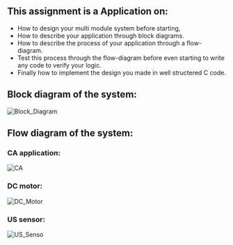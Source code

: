 ## This assignment is a Application on:
- How to design your multi module system before starting,
- How to describe your application through block diagrams.
- How to describe the process of your application through a flow-diagram.
- Test this process through the flow-diagram before even starting to write any code to verify your logic.
- Finally how to implement the design you made in well structered C code.



## Block diagram of the system:
![Block_Diagram](https://github.com/FawzyBashandy/Embedded-System-Diploma/assets/131293631/3f082e24-de32-4e01-9092-cc042c532f00)

## Flow diagram of the system:
### CA application:
![CA](https://github.com/FawzyBashandy/Embedded-System-Diploma/assets/131293631/36f626e5-d238-4e9a-aee2-01af62d7b254)
### DC motor:
![DC_Motor](https://github.com/FawzyBashandy/Embedded-System-Diploma/assets/131293631/88b52be4-ed45-49f5-91fc-80e14626158f)
### US sensor: 
![US_Senso](https://github.com/FawzyBashandy/Embedded-System-Diploma/assets/131293631/bb153f46-e8ab-43a6-bbeb-9568131b1360)
